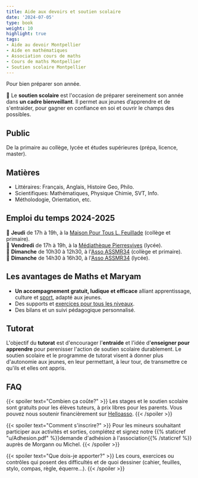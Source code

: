 ```yaml
---
title: Aide aux devoirs et soutien scolaire
date: '2024-07-05'
type: book
weight: 10
highlight: true
tags:
- Aide au devoir Montpellier
- Aide en mathématiques
- Association cours de maths
- Cours de maths Montpellier
- Soutien scolaire Montpellier
---
```


Pour bien préparer son année.

<!--more-->

<!-- {{< figure src="assos/lutte-exclusions.png" caption="Partenaires associatifs et institutionnels.">}} -->

🎯 Le <b>soutien scolaire</b> est l'occasion de préparer sereinement son année dans <b>un cadre bienveillant</b>. Il permet aux jeunes d’apprendre et de s'entraider, pour gagner en confiance en soi et ouvrir le champs des possibles.

## Public

De la primaire au collège, lycée et études supérieures (prépa, licence, master).

## Matières

* Littéraires: Français, Anglais, Histoire Geo, Philo.
* Scientifiques: Mathématiques, Physique Chimie, SVT, Info.
* Métholodogie, Orientation, etc.

<!-- 
## Stage de pré-rentrée 2024-2025

📅 Du mardi 27 août au vendredi 30 août. <br>
📌 À la [médiathèque Pierresvives](https://pierresvives.herault.fr/663-horaires-d-ouverture.htm) de 17h à 18h30 (public lycéen.nes). <br>
📌 À l'[association ASSMR34](https://www.helloasso.com/associations/assamr34) de 17h à 18h30 (public primaires) et de 18h30 à 20h (public collégien.nes). <br>
🎯 Le <b>stage de pré-rentrée</b> est l'occasion de préparer efficacement sa rentrée dans <b>un cadre bienveillant</b>. Il permet aux jeunes d’apprendre et de réviser, d’aider les élèves dans leurs difficultés, leur redonner confiance et les accompagner en s'adaptant à leurs besoins.

{{< figure src="assos/pre-rentree.png" caption="Supports de communication pour les stages de pré-rentrée.">}}
-->

## Emploi du temps 2024-2025

📅 <b>Jeudi</b> de 17h à 19h, à la [Maison Pour Tous L. Feuillade](https://www.montpellier.fr/structure/1788/240-maison-pour-tous-louis-feuillade-structure.htm) (collège et primaire). <br>
📅 <b>Vendredi</b> de 17h à 19h, à la [Médiathèque Pierresvives](https://pierresvives.herault.fr/663-horaires-d-ouverture.htm) (lycée). <br>
📅 <b>Dimanche</b> de 10h30 à 12h30, à l'[Asso ASSMR34](https://www.helloasso.com/associations/assamr34) (collège et primaire). <br>
📅 <b>Dimanche</b> de 14h30 à 16h30, à l'[Asso ASSMR34](https://www.helloasso.com/associations/assamr34) (lycée). <br>

## Les avantages de Maths et Maryam

- <b>Un accompagnement gratuit, ludique et efficace</b> alliant apprentissage, culture et [sport](https://www.mathsetmaryam.fr/c/roller/notions-scientifiques/), adapté aux jeunes.
- Des supports et [exercices pour tous les niveaux](https://www.mathsetmaryam.fr/c/maths/).
- Des bilans et un suivi pédagogique personnalisé.

## Tutorat

L'objectif du <b>tutorat</b> est d'encourager l'<b>entraide</b> et l'idée d'<b>enseigner pour apprendre</b> pour perenisser l'action de soutien scolaire durablement. Le soutien scolaire et le programme de tutorat visent à donner plus d'autonomie aux jeunes, en leur permettant, à leur tour, de transmettre ce qu'ils et elles ont appris.

## FAQ

{{< spoiler text="Combien ça coûte?" >}}
Les stages et le soutien scolaire sont gratuits pour les élèves tuteurs, à prix libres pour les parents. Vous pouvez nous soutenir financièrement sur [Helloasso](https://www.helloasso.com/associations/maths-et-maryam/formulaires/2).
{{< /spoiler >}}

{{< spoiler text="Comment s'inscrire?" >}}
Pour les mineurs souhaitant participer aux activités et sorties, complétez et signez notre {{% staticref "u/Adhesion.pdf" %}}demande d'adhésion à l'association{{% /staticref %}} auprès de Morgann ou Michel.
{{< /spoiler >}}

{{< spoiler text="Que dois-je apporter?" >}}
Les cours, exercices ou contrôles qui posent des difficultés et de quoi dessiner (cahier, feuilles, stylo, compas, règle, équerre...).
{{< /spoiler >}}